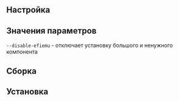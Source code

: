 <pkg :name="'grub'" instsize showsbu2></pkg>

## Настройка

<package-script :package="'grub'" :type="'configure-mbr'"></package-script>

## Значения параметров

`--disable-efiemu` - отключает установку большого и ненужного компонента

## Сборка

<package-script :package="'grub'" :type="'build'"></package-script>

## Установка

<package-script :package="'grub'" :type="'install-mbr'"></package-script>


